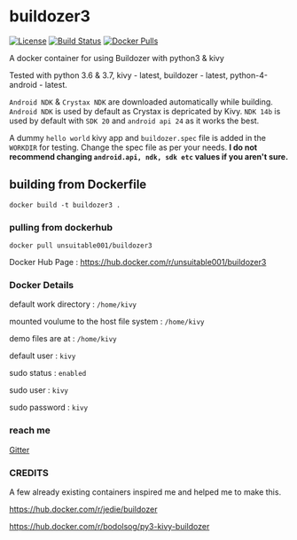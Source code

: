 # buildozer3
[![License](https://img.shields.io/github/license/unsuitable001/buildozer3.svg?style=for-the-badge)](LICENSE)
[![Build Status](https://img.shields.io/travis/unsuitable001/buildozer3.svg?style=for-the-badge)](https://travis-ci.org/unsuitable001/buildozer3)
[![Docker Pulls](https://img.shields.io/docker/pulls/unsuitable001/buildozer3.svg?style=for-the-badge)](https://hub.docker.com/r/unsuitable001/buildozer3)


A docker container for using Buildozer with python3 &amp; kivy

Tested with python 3.6 & 3.7, kivy - latest, buildozer - latest, python-4-android - latest.

`Android NDK` & `Crystax NDK` are downloaded automatically while building.
`Android NDK` is used by default as Crystax is depricated by Kivy. `NDK 14b` is used by default with
`SDK 20` and `android api 24` as it works the best.

A dummy `hello world` kivy app and `buildozer.spec` file is added in the `WORKDIR` for testing.
Change the spec file as per your needs. **I do not recommend changing `android.api, ndk, sdk etc` values if you aren't sure.**

## building from Dockerfile

`docker build -t buildozer3 .`

### pulling from dockerhub

`docker pull unsuitable001/buildozer3`

Docker Hub Page : https://hub.docker.com/r/unsuitable001/buildozer3

### Docker Details

default work directory : `/home/kivy`

mounted voulume to the host file system : `/home/kivy`

demo files are at : `/home/kivy`

default user : `kivy`

sudo status : `enabled`

sudo user : `kivy`

sudo password : `kivy`

### reach me

[Gitter](https://gitter.im/unsuitable001)

### CREDITS

A few already existing containers inspired me and helped me to make this.

https://hub.docker.com/r/jedie/buildozer

https://hub.docker.com/r/bodolsog/py3-kivy-buildozer
